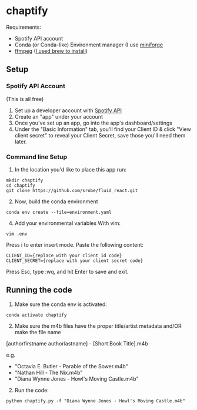 # chaptify
Requirements:
* Spotify API account
* Conda (or Conda-like) Environment manager (I use [miniforge](#https://github.com/conda-forge/miniforge)
* [ffmpeg](#https://www.ffmpeg.org/) ([I used brew to install](#https://formulae.brew.sh/formula/ffmpeg))

## Setup 
### Spotify API Account
(This is all free)
1. Set up a developer account with [Spotify API](#https://developer.spotify.com/)
2. Create an "app" under your account
3. Once you've set up an app, go into the app's dashboard/settings
4. Under the "Basic Information" tab, you'll find your Client ID & click "View client secret" to reveal your Client Secret, save those you'll need them later.  

### Command line Setup 
1. In the location you'd like to place this app run:
```
mkdir chaptify
cd chaptify
git clone https://github.com/srobe/fluid_react.git
```
2. Now, build the conda environment
```
conda env create --file=environment.yaml
```
4. Add your environmental variables
With vim:
```
vim .env
```
Press i to enter insert mode.
Paste the following content:
```
CLIENT_ID={replace with your client id code}
CLIENT_SECRET={replace with your client secret code}
```
Press Esc, type :wq, and hit Enter to save and exit.

## Running the code
1. Make sure the conda env is activated:
```
conda activate chaptify
```
2. Make sure the m4b files have the proper title/artist metadata and/OR make the file name
   
[authorfirstname authorlastname] - [Short Book Title].m4b

e.g.
* "Octavia E. Butler - Parable of the Sower.m4b"
* "Nathan Hill - The Nix.m4b"
* "Diana Wynne Jones - Howl's Moving Castle.m4b"
2. Run the code:
```
python chaptify.py -f "Diana Wynne Jones - Howl's Moving Castle.m4b"
```
